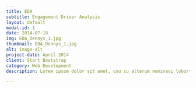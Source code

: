 ```yaml
---
title: EDA
subtitle: Engagement Driver Analysis
layout: default
modal-id: 1
date: 2014-07-18
img: EDA_Dennys_1.jpg
thumbnail: EDA_Dennys_1.jpg
alt: image-alt
project-date: April 2014
client: Start Bootstrap
category: Web Development
description: Lorem ipsum dolor sit amet, usu cu alterum nominavi lobortis. At duo novum diceret. Tantas apeirian vix et, usu sanctus postulant inciderint ut, populo diceret necessitatibus in vim. Cu eum dicam feugiat noluisse.

---
```

